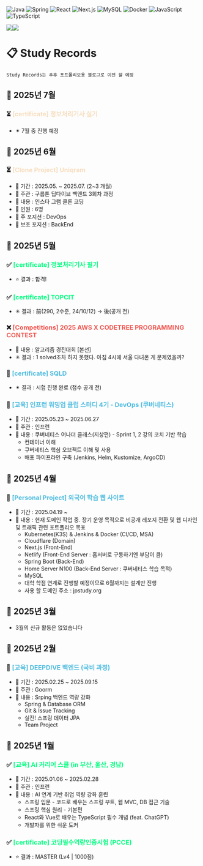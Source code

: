 ![Java](https://img.shields.io/badge/Java-ED8B00?style=for-the-badge&logo=openjdk&logoColor=white)
![Spring](https://img.shields.io/badge/Spring-6DB33F?style=for-the-badge&logo=spring&logoColor=white)
![React](https://img.shields.io/badge/React-20232A?style=for-the-badge&logo=react&logoColor=61DAFB)
![Next.js](https://img.shields.io/badge/Next.js-000000?style=for-the-badge&logo=next.js&logoColor=white)
![MySQL](https://img.shields.io/badge/MySQL-005C84?style=for-the-badge&logo=mysql&logoColor=white)
![Docker](https://img.shields.io/badge/Docker-2CA5E0?style=for-the-badge&logo=docker&logoColor=white)
![JavaScript](https://img.shields.io/badge/JavaScript-F7DF1E?style=for-the-badge&logo=javascript&logoColor=black)
![TypeScript](https://img.shields.io/badge/TypeScript-007ACC?style=for-the-badge&logo=typescript&logoColor=white)

<div style="display: flex; align-items: flex-start;">
    <img src="http://mazassumnida.wtf/api/v2/generate_badge?boj=tndyd83" />
    <img src="http://mazandi.herokuapp.com/api?handle=tndyd83&theme=warm"/>
</div>


<!--
Status Symbols
🔄 - In Progress - <span style="color:#50bcdf"></span>
✅ - Completed - <span style="color:#00ff80">
⏳ - Planned - <span style="color:#f7ddbe">
❌ - Failed - <span style="color:#f05650">
-->

# 📋 Study Records
~~~
Study Records는 추후 포트폴리오용 블로그로 이전 할 예정
~~~
## 🌱 2025년 7월
### ⏳ <span style="color:#f7ddbe"> [certificate] 정보처리기사 실기</span>
- ✴ 7월 중 진행 예정
## 🌱 2025년 6월
### ⏳ <span style="color:#f7ddbe"> [Clone Project] Uniqram</span>
- 📅 기간 : 2025.05. ~ 2025.07. (2~3 개월)
- 🎯 주관 : 구름톤 딥다이브 백엔드 3회차 과정
- 📝 내용 : 인스타 그램 클론 코딩 
- 👯 인원 : 6명
- 🥇 주 포지션 : DevOps
- 🥈 보조 포지션 : BackEnd
## 🌱 2025년 5월
### ✅ <span style="color:#00ff80"> [certificate] 정보처리기사 필기</span>
- ⭐ 결과 : 합격!
### ✅ <span style="color:#00ff80"> [certificate] TOPCIT</span>
- ✳ 결과 : 前(290, 2수준, 24/10/12) -> 後(공개 전)
### ❌ <span style="color:#f05650"> [Competitions] 2025 AWS X CODETREE PROGRAMMING CONTEST</span>
- 📝 내용 : 알고리즘 경진대회 [본선]
- ✳ 결과 : 1 solved조차 하지 못했다. 아침 4시에 서울 다녀온 게 문제였을까?
### 🔄 <span style="color:#50bcdf"> [certificate] SQLD</span>
- ✴ 결과 : 시험 진행 완료 (점수 공개 전)
### 🔄 <span style="color:#50bcdf"> [교육] 인프런 워밍업 클럽 스터디 4기 - DevOps (쿠버네티스)</span>
- 📅 기간 : 2025.05.23 ~ 2025.06.27
- 🎯 주관 : 인프런
- 📝 내용 : 쿠버네티스 어나더 클래스(지상편) - Sprint 1, 2 강의 코치 기반 학습
    - 컨테이너 이해
    - 쿠버네티스 핵심 오브젝트 이해 및 사용
    - 배포 파이프라인 구축 (Jenkins, Helm, Kustomize, ArgoCD)
## 🌱 2025년 4월
### 🔄 <span style="color:#50bcdf"> [Personal Project] 외국어 학습 웹 사이트</span>
- 📅 기간 : 2025.04.19 ~
- 📝 내용 : 현재 도메인 작업 중. 장기 운영 목적으로 비공개 레포지 전환 및 웹 디자인 및 트래픽 관련 포트폴리오 목표
    - Kubernetes(K3S) & Jenkins & Docker (CI/CD, MSA)
    - Cloudflare (Domain)
    - Next.js (Front-End)
    - Netlify (Front-End Server : 홈서버로 구동하기엔 부담이 큼)
    - Spring Boot (Back-End)
    - Home Server N100 (Back-End Server : 쿠버네티스 학습 목적)
    - MySQL
    - 대학 학점 연계로 진행할 예정이므로 6월까지는 설계만 진행
    - 사용 할 도메인 주소 : jpstudy.org
## 🌱 2025년 3월
- 3월의 신규 활동은 없었습니다
## 🌱 2025년 2월
### 🔄 <span style="color:#50bcdf"> [교육] DEEPDIVE 백엔드 (국비 과정)</span>
- 📅 기간 : 2025.02.25 ~ 2025.09.15
- 🎯 주관 : Goorm
- 📝 내용 : Srping 백엔드 역량 강화
    - Spring & Database ORM
    - Git & Issue Tracking
    - 실전! 스프링 데이터 JPA
    - Team Project
## 🌱 2025년 1월
### ✅ <span style="color:#00ff80">[교육] AI 커리어 스쿨 (in 부산, 울산, 경남)</span>
  - 📅 기간 : 2025.01.06 ~ 2025.02.28
  - 🎯 주관 : 인프런
  - 📝 내용 : AI 연계 기반 취업 역량 강화 훈련
    - 스프링 입문 - 코드로 배우는 스프링 부트, 웹 MVC, DB 접근 기술
    - 스프링 핵심 원리 - 기본편
    - React와 Vue로 배우는 TypeScript 필수 개념 (feat. ChatGPT)
    - 개발자를 위한 쉬운 도커
### ✅ <span style="color:#00ff80"> [certificate] 코딩필수역량인증시험 (PCCE)</span>
- ⭐ 결과 : MASTER (Lv4 | 1000점)